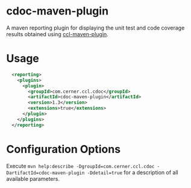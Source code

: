 # cdoc-maven-plugin

A maven reporting plugin for displaying the unit test and code coverage results obtained using [ccl-maven-plugin](../ccl-maven-plugin/README.md).

Usage
===
```xml
  <reporting>
    <plugins>
      <plugin>
        <groupId>com.cerner.ccl.cdoc</groupId>
        <artifactId>cdoc-maven-plugin</artifactId>
        <version>1.3</version>
        <extensions>true</extensions>
      </plugin>
    </plugins>
  </reporting>
```

Configuration Options
===
Execute `mvn help:describe -DgroupId=com.cerner.ccl.cdoc -DartifactId=cdoc-maven-plugin -Ddetail=true` for a description of all available parameters.